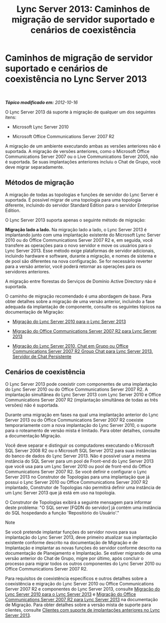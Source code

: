 ﻿---
title: 'Lync Server 2013: Caminhos de migração de servidor suportado e cenários de coexistência'
TOCTitle: Caminhos de migração de servidor suportado e cenários de coexistência
ms:assetid: 2a6a730f-7f80-45f9-9540-3edfdaa265fb
ms:mtpsurl: https://technet.microsoft.com/pt-br/library/Gg425764(v=OCS.15)
ms:contentKeyID: 49306210
ms.date: 05/19/2016
mtps_version: v=OCS.15
ms.translationtype: HT
---

# Caminhos de migração de servidor suportado e cenários de coexistência no Lync Server 2013

 

_**Tópico modificado em:** 2012-10-16_

O Lync Server 2013 dá suporte à migração de qualquer um dos seguintes itens:

  - Microsoft Lync Server 2010

  - Microsoft Office Communications Server 2007 R2

A migração de um ambiente executando ambas as versões anteriores não é suportada. A migração de versões anteriores, como o Microsoft Office Communications Server 2007 ou o Live Communications Server 2005, não é suportada. Se suas implantações anteriores incluiu o Chat de Grupo, você deve migrar separadamente.

## Métodos de migração

A migração de todas as topologias e funções de servidor do Lync Server é suportada. É possível migrar de uma topologia para uma topologia diferente, incluindo do servidor Standard Edition para o servidor Enterprise Edition.

O Lync Server 2013 suporta apenas o seguinte método de migração:

   **Migração lado a lado.** Na migração lado a lado, o Lync Server 2013 é implantando junto com uma implantação existente do Microsoft Lync Server 2010 ou do Office Communications Server 2007 R2 e, em seguida, você transfere as operações para o novo servidor e move os usuários para o Lync Server 2013. Esse método exige plataformas de servidor adicionais, incluindo hardware e software, durante a migração, e nomes de sistema e de pool são diferentes na nova configuração. Se for necessário reverter para a versão anterior, você poderá retornar as operações para os servidores anteriores.

A migração entre florestas do Serviços de Domínio Active Directory não é suportada.

O caminho de migração recomendado é uma abordagem de base. Para obter detalhes sobre a migração de uma versão anterior, incluindo a fase adequada da implantação de componente, consulte os seguintes tópicos na documentação de Migração:

  - [Migração do Lync Server 2010 para o Lync Server 2013](migration-from-lync-server-2010-to-lync-server-2013.md)

  - [Migração do Office Communications Server 2007 R2 para Lync Server 2013](migration-from-office-communications-server-2007-r2-to-lync-server-2013.md)

  - [Migração do Lync Server 2010, Chat em Grupo ou Office Communications Server 2007 R2 Group Chat para Lync Server 2013, Servidor de Chat Persistente](migration-from-lync-server-2010-group-chat-or-office-communications-server-2007-r2-group-chat-to-lync-server-2013-persistent-chat-server.md)

## Cenários de coexistência

O Lync Server 2013 pode coexistir com componentes de uma implantação do Lync Server 2010 ou do Office Communications Server 2007 R2. A implantação simultânea do Lync Server 2013 com Lync Server 2010 e Office Communications Server 2007 R2 (implantação simultânea de todas as três versões) não é suportada.

Durante uma migração em fases na qual uma implantação anterior do Lync Server 2013 ou do Office Communications Server 2007 R2 coexiste temporariamente com a nova implantação do Lync Server 2010, o suporte para o roteamento de versão mista é limitado. Para obter detalhes, consulte a documentação Migração.

Você deve separar e distinguir os computadores executando o Microsoft SQL Server 2008 R2 ou o Microsoft SQL Server 2012 para suas instâncias do banco de dados do Lync Server 2013. Não é possível usar a mesma instância do SQL Server para um pool de Front-end do Lync Server 2013 que você usa para um Lync Server 2010 ou pool de front-end do Office Communications Server 2007 R2. Se você definir e configurar o Lync Server 2013 no Construtor de Topologias para uma implantação que já possui o Lync Server 2010 ou Office Communications Server 2007 R2 implantado, Construtor de Topologias não permitirá definir uma instância de um Lync Server 2013 que já está em uso na topologia.

O Construtor de Topologias exibirá a seguinte mensagem para informar deste problema: "O SQL server \[FQDN do servidor\] já contém uma instância do SQL hospedando a função 'Repositório do Usuário'."

> [!NOTE]  
> Se você pretende implantar funções do servidor novos para sua implantação do Lync Server 2013, deve primeiro atualizar sua implantação existente conforme descrito na documentação de Migração e de Implantação e implantar as novas funções do servidor conforme descrito na documentação de Planejamento e Implantação. Se estiver migrando de uma versão anterior do Chat de Grupo, migre por último, após concluir o processo para migrar todos os outros componentes do Lync Server 2010 ou Office Communications Server 2007 R2.

Para requisitos de coexistência específicos e outros detalhes sobre a coexistência e migração do Lync Server 2010 ou Office Communications Server 2007 R2 e componentes do Lync Server 2013, consulte [Migração do Lync Server 2010 para o Lync Server 2013](migration-from-lync-server-2010-to-lync-server-2013.md) e [Migração do Office Communications Server 2007 R2 para Lync Server 2013](migration-from-office-communications-server-2007-r2-to-lync-server-2013.md) na documentação de Migração. Para obter detalhes sobre a versão mista de suporte para clientes, consulte [Clientes com suporte de implantações anteriores no Lync Server 2013](lync-server-2013-supported-clients-from-previous-deployments.md).

